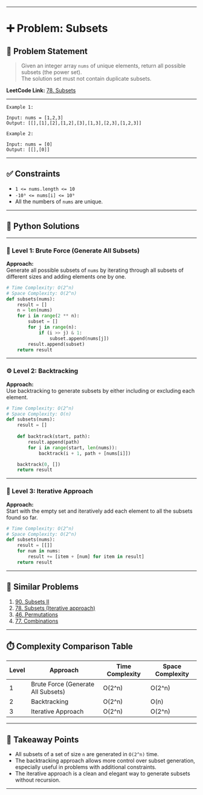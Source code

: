 
---

# ➕ Problem: Subsets

## 📘 Problem Statement

> Given an integer array `nums` of unique elements, return all possible subsets (the power set).  
> The solution set must not contain duplicate subsets.

**LeetCode Link:** [78. Subsets](https://leetcode.com/problems/subsets/)

---

```
Example 1:

Input: nums = [1,2,3]
Output: [[],[1],[2],[1,2],[3],[1,3],[2,3],[1,2,3]]

Example 2:

Input: nums = [0]
Output: [[],[0]]
```

---

## ✅ Constraints

- `1 <= nums.length <= 10`
- `-10⁹ <= nums[i] <= 10⁹`
- All the numbers of `nums` are unique.

---

## 🧠 Python Solutions

---

### 🧪 Level 1: Brute Force (Generate All Subsets)

**Approach:**  
Generate all possible subsets of `nums` by iterating through all subsets of different sizes and adding elements one by one.

```python
# Time Complexity: O(2^n)
# Space Complexity: O(2^n)
def subsets(nums):
    result = []
    n = len(nums)
    for i in range(2 ** n):
        subset = []
        for j in range(n):
            if (i >> j) & 1:
                subset.append(nums[j])
        result.append(subset)
    return result
```

---

### ⚙️ Level 2: Backtracking

**Approach:**  
Use backtracking to generate subsets by either including or excluding each element.

```python
# Time Complexity: O(2^n)
# Space Complexity: O(n)
def subsets(nums):
    result = []
    
    def backtrack(start, path):
        result.append(path)
        for i in range(start, len(nums)):
            backtrack(i + 1, path + [nums[i]])

    backtrack(0, [])
    return result
```

---

### 🚀 Level 3: Iterative Approach

**Approach:**  
Start with the empty set and iteratively add each element to all the subsets found so far.

```python
# Time Complexity: O(2^n)
# Space Complexity: O(2^n)
def subsets(nums):
    result = [[]]
    for num in nums:
        result += [item + [num] for item in result]
    return result
```

---

## 🔗 Similar Problems

1. [90. Subsets II](https://leetcode.com/problems/subsets-ii/)
2. [78. Subsets (Iterative approach)](https://leetcode.com/problems/subsets/)
3. [46. Permutations](https://leetcode.com/problems/permutations/)
4. [77. Combinations](https://leetcode.com/problems/combinations/)

---

## ⏱️ Complexity Comparison Table

| Level | Approach                         | Time Complexity | Space Complexity |
|-------|----------------------------------|-----------------|------------------|
| 1     | Brute Force (Generate All Subsets) | O(2^n)          | O(2^n)           |
| 2     | Backtracking                     | O(2^n)          | O(n)             |
| 3     | Iterative Approach               | O(2^n)          | O(2^n)           |

---

## 📌 Takeaway Points

- All subsets of a set of size `n` are generated in `O(2^n)` time.
- The backtracking approach allows more control over subset generation, especially useful in problems with additional constraints.
- The iterative approach is a clean and elegant way to generate subsets without recursion.

---
